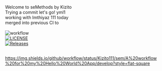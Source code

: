 Welcome to seMethods by Kizito <br>
Trying a commit     let's go!
yml1 <br>  working with Imthiyaz   111
today        <br> merged into previous CI to       
<br> ![workflow](https://github.com/Kizito111/sem/actions/workflows/main.yml/badge.svg)
<br> [![LICENSE](https://img.shields.io/github/license/Kizito111/sem.svg?style=flat-square)](https://github.com/<Kizito111>/sem/blob/master/LICENSE)
<br> [![Releases](https://img.shields.io/github/release/Kizito111/sem/all.svg?style=flat-square)](https://github.com/<Kizito111>/sem/releases)

<br>https://img.shields.io/github/workflow/status/Kizito111/sem/A%20workflow%20for%20my%20Hello%20World%20App/develop?style=flat-square